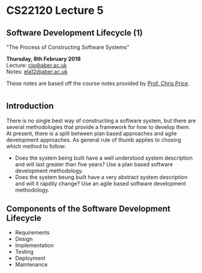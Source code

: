 # CS22120 Lecture 5
## Software Development Lifecycle (1)

"The Process of Constructing Software Systems" 

**Thursday, 8th February 2018**  
Lecture: cjp@aber.ac.uk   
Notes: ela12@aber.ac.uk  

These notes are based off the course notes provided by [Prof. Chris Price](https://www.aber.ac.uk/en/cs/staff-list/staff_profiles/?staff_id=cjp).

# 

## Introduction

There is no single best way of constructing a software system, but there are several methodologies that provide a framework for how to develop them. At present, there is a split between plan based approaches and agile development approaches. As general rule of thumb applies to chosing which method to follow: 

- Does the system being built have a well understood system description and will last greater than five years? Use a plan based software development methodology.
- Does the system beung built have a very abstract system description and will it rapdily change? Use an agile based software development methodology. 

## Components of the Software Development Lifecycle 

- Requirements 
- Design 
- Implementation 
- Testing 
- Deployment 
- Maintenance 

### 